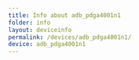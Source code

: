 ```yaml
---
title: Info about adb_pdga4001n1
folder: info
layout: deviceinfo
permalink: /devices/adb_pdga4001n1/
device: adb_pdga4001n1
---
```

